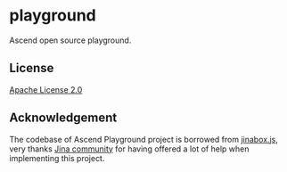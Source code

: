 # playground

Ascend open source playground.

## License

[Apache License 2.0](LICENSE)

## Acknowledgement

The codebase of Ascend Playground project is borrowed from
[jinabox.js](https://github.com/jina-ai/jinabox.js), very thanks
[Jina community](https://github.com/jina-ai) for having offered
a lot of help when implementing this project.
